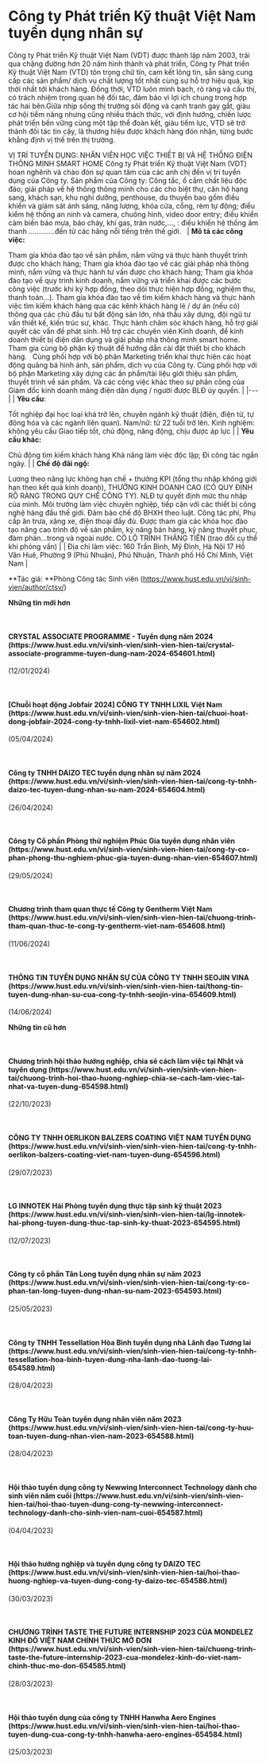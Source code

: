 # Công ty Phát triển Kỹ thuật Việt Nam tuyển dụng nhân sự

Công ty Phát triển Kỹ thuật Việt Nam (VDT) được thành lập năm 2003, trải qua chặng đường hơn 20 năm hình thành và phát triển, Công ty Phát triển Kỹ thuật Việt Nam (VTD) tôn trọng chữ tín, cam kết lòng tin, sẵn sàng cung cấp các sản phẩm/ dịch vụ chất lượng tốt nhất cùng sự hỗ trợ hiệu quả, kịp thời nhất tới khách hàng. Đồng thời, VTD luôn minh bạch, rõ ràng và cầu thị, có trách nhiệm trong quan hệ đối tác, đảm bảo vì lợi ích chung trong hợp tác hai bên.Giữa nhịp sống thị trường sôi động và cạnh tranh gay gắt, giàu cơ hội tiềm năng nhưng cũng nhiều thách thức, với định hướng, chiến lược phát triển bền vững cùng một tập thể đoàn kết, giàu tiềm lực, VTD sẽ trở thành đối tác tin cậy, là thương hiệu được khách hàng đón nhận, từng bước khẳng định vị thế trên thị trường.

VỊ TRÍ TUYỂN DỤNG:
NHÂN VIÊN HỌC VIỆC
THIẾT BỊ VÀ HỆ THỐNG ĐIỆN THÔNG MINH SMART HOME
Công ty Phát triển Kỹ thuật Việt Nam (VDT) hoan nghênh và chào đón sự quan tâm của các anh chị đến vị trí tuyển dụng của Công ty.
Sản phẩm của Công ty: Công tắc, ổ cắm chất liệu độc đáo; giải pháp về hệ thống thông minh cho các cho biệt thự, căn hộ hạng sang, khách sạn, khu nghỉ dưỡng, penthouse, du thuyền bao gồm điều khiển và giám sát ánh sáng, năng lượng, khóa cửa, cổng, rèm tự động; điều kiểm hệ thống an ninh và camera, chuông hình, video door entry; điều khiển cảm biến báo mưa, báo cháy, khí gas, tràn nước,…, : điều khiển hệ thống âm thanh ………….đến từ các hãng nổi tiếng trên thế giới.
 
| **Mô tả các công việc:**

Tham gia khóa đào tạo về sản phẩm, nắm vững và thực hành thuyết trình được cho khách hàng;
Tham gia khóa đào tạo về các giải pháp nhà thông minh, nắm vững và thực hành tư vấn được cho khách hàng;
Tham gia khóa đào tạo về quy trình kinh doanh, nắm vững và triển khai được các bước công việc (trước khi ký hợp đồng, theo dõi thực hiện hợp đồng, nghiệm thu, thanh toán…).
Tham gia khóa đào tạo về tìm kiếm khách hàng và thực hành việc tìm kiếm khách hàng qua các kênh khách hàng lẻ / dự án (nếu có) thông qua các chủ đầu tư bất động sản lớn, nhà thầu xây dựng, đội ngũ tư vấn thiết kế, kiến trúc sư, khác.
Thực hành chăm sóc khách hàng, hỗ trợ giải quyết các vấn đề phát sinh.
Hỗ trợ các chuyên viên Kinh doanh, để kinh doanh thiết bị điện dân dụng và giải pháp nhà thông minh smart home.
Tham gia cùng bộ phận kỹ thuật để hướng dẫn cài đặt thiết bị cho khách hàng.  
Cùng phối hợp với bộ phân Marketing triển khai thực hiện các hoạt động quảng bá hình ảnh, sản phẩm, dịch vụ của Công ty.
Cùng phối hợp với bộ phận Marketing xây dựng các ấn phẩm/tài liệu giới thiệu sản phẩm, thuyết trình về sản phẩm.
Và các công việc khác theo sự phân công của Giám đốc kinh doanh mảng điện dân dụng / người được BLĐ ủy quyền. |
|---|
| **Yêu cầu**:
			
Tốt nghiệp đại học loại khá trở lên, chuyên ngành kỹ thuật (điện, điện tử, tự động hóa và các ngành liên quan).
Nam/nữ: từ 22 tuổi trở lên.
Kinh nghiệm: không yêu cầu
Giao tiếp tốt, chủ động, năng động, chịu được áp lực |
| **Yêu cầu khác:**

Chủ động tìm kiếm khách hàng
Khả năng làm việc độc lập;
Đi công tác ngắn ngày. |
| **Chế độ đãi ngộ:**

Lương theo năng lực không hạn chế + thưởng KPI (tổng thu nhập không giới hạn theo kết quả kinh doanh), THƯỞNG KINH DOANH CAO (CÓ QUY ĐỊNH RÕ RÀNG TRONG QUY CHẾ CÔNG TY). NLĐ tự quyết định mức thu nhâp của mình.
Môi trường làm việc chuyên nghiệp, tiếp cận với các thiết bị công nghệ hàng đầu thế giới.
Đảm bảo chế độ BHXH theo luật.
Công tác phí, Phụ cấp ăn trưa, xăng xe, điện thoại đầy đủ.
Được tham gia các khóa học đào tạo nâng cao trình độ về sản phẩm, kỹ năng bán hàng, kỹ năng thuyết phục, đàm phán...trong và ngoài nước.
CÓ LỘ TRÌNH THĂNG TIẾN (trao đổi cụ thể khi phỏng vấn) |
| Địa chỉ làm việc:
			160 Trần Bình, Mỹ Đình, Hà Nội
			17 Hồ Văn Huê, Phường 9 (Phú Nhuận), Phú Nhuận, Thành phố Hồ Chí Minh, Việt Nam |

**Tác giả: **Phòng Công tác Sinh viên (https://www.hust.edu.vn/vi/sinh-vien/author/ctsv/)

**Những tin mới hơn**

 
<h4>CRYSTAL ASSOCIATE PROGRAMME - Tuyển dụng năm 2024 (https://www.hust.edu.vn/vi/sinh-vien/sinh-vien-hien-tai/crystal-associate-programme-tuyen-dung-nam-2024-654601.html)</h4>
(12/01/2024)

 
<h4>[Chuỗi hoạt động Jobfair 2024] CÔNG TY TNHH LIXIL Việt Nam (https://www.hust.edu.vn/vi/sinh-vien/sinh-vien-hien-tai/chuoi-hoat-dong-jobfair-2024-cong-ty-tnhh-lixil-viet-nam-654602.html)</h4>
(05/04/2024)

 
<h4>Công ty TNHH DAIZO TEC tuyển dụng nhân sự năm 2024 (https://www.hust.edu.vn/vi/sinh-vien/sinh-vien-hien-tai/cong-ty-tnhh-daizo-tec-tuyen-dung-nhan-su-nam-2024-654604.html)</h4>
(26/04/2024)

 
<h4>Công ty Cổ phần Phòng thử nghiệm Phúc Gia tuyển dụng nhân viên (https://www.hust.edu.vn/vi/sinh-vien/sinh-vien-hien-tai/cong-ty-co-phan-phong-thu-nghiem-phuc-gia-tuyen-dung-nhan-vien-654607.html)</h4>
(29/05/2024)

 
<h4>Chương trình tham quan thực tế Công ty Gentherm Việt Nam (https://www.hust.edu.vn/vi/sinh-vien/sinh-vien-hien-tai/chuong-trinh-tham-quan-thuc-te-cong-ty-gentherm-viet-nam-654608.html)</h4>
(11/06/2024)

 
<h4>THÔNG TIN TUYỂN DỤNG NHÂN SỰ CỦA CÔNG TY TNHH SEOJIN VINA (https://www.hust.edu.vn/vi/sinh-vien/sinh-vien-hien-tai/thong-tin-tuyen-dung-nhan-su-cua-cong-ty-tnhh-seojin-vina-654609.html)</h4>
(14/06/2024)

**Những tin cũ hơn**

 
<h4>Chương trình hội thảo hướng nghiệp, chia sẻ cách làm việc tại Nhật và tuyển dụng (https://www.hust.edu.vn/vi/sinh-vien/sinh-vien-hien-tai/chuong-trinh-hoi-thao-huong-nghiep-chia-se-cach-lam-viec-tai-nhat-va-tuyen-dung-654598.html)</h4>
(22/10/2023)

 
<h4>CÔNG TY TNHH OERLIKON BALZERS COATING VIỆT NAM TUYỂN DỤNG (https://www.hust.edu.vn/vi/sinh-vien/sinh-vien-hien-tai/cong-ty-tnhh-oerlikon-balzers-coating-viet-nam-tuyen-dung-654596.html)</h4>
(29/07/2023)

 
<h4>LG INNOTEK Hải Phòng tuyển dụng thực tập sinh kỹ thuật 2023 (https://www.hust.edu.vn/vi/sinh-vien/sinh-vien-hien-tai/lg-innotek-hai-phong-tuyen-dung-thuc-tap-sinh-ky-thuat-2023-654595.html)</h4>
(12/07/2023)

 
<h4>Công ty cổ phần Tân Long tuyển dụng nhân sự năm 2023 (https://www.hust.edu.vn/vi/sinh-vien/sinh-vien-hien-tai/cong-ty-co-phan-tan-long-tuyen-dung-nhan-su-nam-2023-654593.html)</h4>
(25/05/2023)

 
<h4>Công ty TNHH Tessellation Hòa Bình tuyển dụng nhà Lãnh đạo Tương lai (https://www.hust.edu.vn/vi/sinh-vien/sinh-vien-hien-tai/cong-ty-tnhh-tessellation-hoa-binh-tuyen-dung-nha-lanh-dao-tuong-lai-654589.html)</h4>
(28/04/2023)

 
<h4>Công Ty Hữu Toàn tuyển dụng nhân viên năm 2023 (https://www.hust.edu.vn/vi/sinh-vien/sinh-vien-hien-tai/cong-ty-huu-toan-tuyen-dung-nhan-vien-nam-2023-654588.html)</h4>
(28/04/2023)

 
<h4>Hội thảo tuyển dụng công ty Newwing Interconnect Technology dành cho sinh viên năm cuối (https://www.hust.edu.vn/vi/sinh-vien/sinh-vien-hien-tai/hoi-thao-tuyen-dung-cong-ty-newwing-interconnect-technology-danh-cho-sinh-vien-nam-cuoi-654587.html)</h4>
(04/04/2023)

 
<h4>Hội thảo hướng nghiệp và tuyển dụng công ty DAIZO TEC (https://www.hust.edu.vn/vi/sinh-vien/sinh-vien-hien-tai/hoi-thao-huong-nghiep-va-tuyen-dung-cong-ty-daizo-tec-654586.html)</h4>
(30/03/2023)

 
<h4>CHƯƠNG TRÌNH TASTE THE FUTURE INTERNSHIP 2023 CỦA MONDELEZ KINH ĐÔ VIỆT NAM CHÍNH THỨC MỞ ĐƠN (https://www.hust.edu.vn/vi/sinh-vien/sinh-vien-hien-tai/chuong-trinh-taste-the-future-internship-2023-cua-mondelez-kinh-do-viet-nam-chinh-thuc-mo-don-654585.html)</h4>
(28/03/2023)

 
<h4>Hội thảo tuyển dụng của công ty TNHH Hanwha Aero Engines (https://www.hust.edu.vn/vi/sinh-vien/sinh-vien-hien-tai/hoi-thao-tuyen-dung-cua-cong-ty-tnhh-hanwha-aero-engines-654584.html)</h4>
(25/03/2023)
